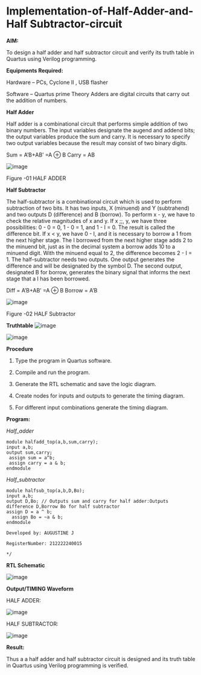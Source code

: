 # Implementation-of-Half-Adder-and-Half Subtractor-circuit

**AIM:**

To design a half adder and half subtractor circuit and verify its truth table in Quartus using Verilog programming.

**Equipments Required:**

Hardware – PCs, Cyclone II , USB flasher 

Software – Quartus prime Theory Adders are digital circuits that carry out the addition of numbers.

**Half Adder**

Half adder is a combinational circuit that performs simple addition of two binary numbers. The input variables designate the augend and addend bits; the output variables produce the sum and carry. It is necessary to specify two output variables because the result may consist of two binary digits.

Sum = A’B+AB’ =A ⊕ B Carry = AB

![image](https://github.com/naavaneetha/HALF_ADDER_SUBTRACTOR/assets/154305477/bd4a0b2c-cdbc-4184-ab08-81578f121e1f)

Figure -01 HALF ADDER

**Half Subtractor**

The half-subtractor is a combinational circuit which is used to perform subtraction of two bits. It has two inputs, X (minuend) and Y (subtrahend) and two outputs D (difference) and B (borrow). To perform x - y, we have to check the relative magnitudes of x and y. If x ;;, y, we have three possibilities: 0 - 0 = 0, 1 - 0 = 1, and 1 - I = 0. The result is called the difference bit. If x < y, we have 0 - I, and it is necessary to borrow a 1 from the next higher stage. The I borrowed from the next higher stage adds 2 to the minuend bit, just as in the decimal system a borrow adds 10 to a minuend digit. With the minuend equal to 2, the difference becomes 2 - I = 1. The half-subtractor needs two outputs. One output generates the difference and will be designated by the symbol D. The second output, designated B for borrow, generates the binary signal that informs the next stage that a I has been borrowed. 

Diff = A’B+AB’ =A ⊕ B
Borrow = A’B

 ![image](https://github.com/naavaneetha/HALF_ADDER_SUBTRACTOR/assets/154305477/d76b099c-513f-4e7c-843a-e2fd028a531a)

Figure -02 HALF Subtractor

**Truthtable**
![image](https://github.com/Augustine0306/HALF_ADDER_SUBTRACTOR/assets/119404460/9d11bf14-8129-44e5-ad9c-1e60719c74d5)

![image](https://github.com/Augustine0306/HALF_ADDER_SUBTRACTOR/assets/119404460/bc4382c2-2bd5-4758-ac5d-b4aeb1b0b5ad)

**Procedure**

1.	Type the program in Quartus software.

2.	Compile and run the program.

3.	Generate the RTL schematic and save the logic diagram.

4.	Create nodes for inputs and outputs to generate the timing diagram.

5.	For different input combinations generate the timing diagram.


**Program:**

*Half_adder*
```
module halfadd_top(a,b,sum,carry);
input a,b;
output sum,carry; 
 assign sum = a^b;
 assign carry = a & b;
endmodule
```
*Half_subtractor*
```
module halfsub_top(a,b,D,Bo);
input a,b;
output D,Bo; // Outputs sum and carry for half adder:Outputs difference D,Borrow Bo for half subtractor
assign D = a ^ b;
  assign Bo = ~a & b;
endmodule
```
```
Developed by: AUGUSTINE J

RegisterNumber: 212222240015

*/
```
**RTL Schematic**

![image](https://github.com/Augustine0306/HALF_ADDER_SUBTRACTOR/assets/119404460/aff26d19-fa2e-4d88-bd5b-43ce196c7a3d)

**Output/TIMING Waveform**

HALF ADDER:

![image](https://github.com/Augustine0306/HALF_ADDER_SUBTRACTOR/assets/119404460/a8249007-3ba3-4454-ba17-2cba04a8b73e)

HALF SUBTRACTOR:

![image](https://github.com/Augustine0306/HALF_ADDER_SUBTRACTOR/assets/119404460/bf5e8ec7-159d-4e65-9d0e-2fcbe501e5fe)

**Result:**

Thus a  a half adder and half subtractor circuit is designed and its truth table in Quartus using Verilog programming is verified.
